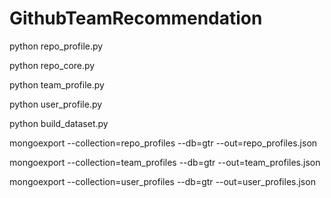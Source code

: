 # GithubTeamRecommendation

python repo_profile.py

python repo_core.py

python team_profile.py

python user_profile.py

python build_dataset.py

mongoexport --collection=repo_profiles --db=gtr --out=repo_profiles.json

mongoexport --collection=team_profiles --db=gtr --out=team_profiles.json

mongoexport --collection=user_profiles --db=gtr --out=user_profiles.json
